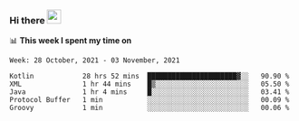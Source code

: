### Hi there <a href="https://www.gautamkrishnar.com/"><img src="https://media.giphy.com/media/hvRJCLFzcasrR4ia7z/giphy.gif" width="25px"></a>

📊 **This week I spent my time on**

<!--START_SECTION:waka-->
```text
Week: 28 October, 2021 - 03 November, 2021

Kotlin            28 hrs 52 mins  ██████████████████████▓░░   90.90 % 
XML               1 hr 44 mins    █▒░░░░░░░░░░░░░░░░░░░░░░░   05.50 % 
Java              1 hr 4 mins     █░░░░░░░░░░░░░░░░░░░░░░░░   03.41 % 
Protocol Buffer   1 min           ░░░░░░░░░░░░░░░░░░░░░░░░░   00.09 % 
Groovy            1 min           ░░░░░░░░░░░░░░░░░░░░░░░░░   00.06 % 
```
<!--END_SECTION:waka-->
